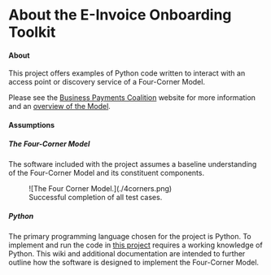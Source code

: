 # About the E-Invoice Onboarding Toolkit

#### About  
This project offers examples of Python code written to interact with an access point or discovery service of a Four-Corner Model.   

Please see the [Business Payments Coalition](https://businesspaymentscoalition.org/electronic-invoices/) website for more information and an [overview of the Model](https://businesspaymentscoalition.org/wp-content/uploads/20191031-bpc-overview.pdf).  

#### Assumptions  

##### The Four-Corner Model  
The software included with the project assumes a baseline understanding of the Four-Corner Model and its constituent components.  
<figure markdown>
  ![The Four Corner Model.](./4corners.png)
  <figcaption>Successful completion of all test cases.</figcaption>
</figure>

##### Python     
The primary programming language chosen for the project is Python.  To implement and run the code in [this project](https://github.com/BPC-OpenSourceTools/E-Invoice-Onboarding-Toolkit) requires a working knowledge of Python. This wiki and additional documentation are intended to further outline how the software is designed to implement the Four-Corner Model.  

<br/>
<br/>
<br/>